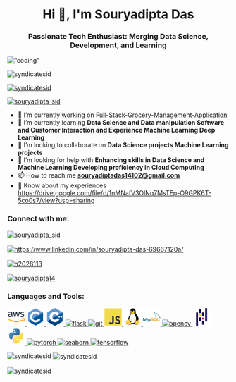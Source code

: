 <h1 align="center">Hi 👋, I'm Souryadipta Das</h1>

<h3 align="center">Passionate Tech Enthusiast: Merging Data Science, Development, and Learning</h3>

<img align=”right” alt=”coding” width=”400” src=”[https://media.giphy.com/media/v1.Y2lkPTc5MGI3NjExd2l4NGpydjFhZHRrcmN1MzhvaDJ0ZjR4a2JhdDczdmx2bXRmYm9yaSZlcD12MV9pbnRlcm5hbF9naWZfYnlfaWQmY3Q9Zw/qgQUggAC3Pfv687qPC/giphy.gif](https://i.giphy.com/qgQUggAC3Pfv687qPC.webp)”>

<p align="left"> <img src="https://komarev.com/ghpvc/?username=syndicatesid&label=Profile%20views&color=0e75b6&style=flat" alt="syndicatesid" /> </p>

<p align="left"> <a href="https://github.com/ryo-ma/github-profile-trophy"><img src="https://github-profile-trophy.vercel.app/?username=syndicatesid" alt="syndicatesid" /></a> </p>

<p align="left"> <a href="https://twitter.com/souryadipta_sid" target="blank"><img src="https://img.shields.io/twitter/follow/souryadipta_sid?logo=twitter&style=for-the-badge" alt="souryadipta_sid" /></a> </p>

- 🔭 I’m currently working on [Full-Stack-Grocery-Management-Application](https://github.com/SyndicateSiD/Full-Stack-Grocery-Management-Application.git)
- 🌱 I’m currently learning **Data Science and Data manipulation Software and Customer Interaction and Experience Machine Learning Deep Learning**
- 👯 I’m looking to collaborate on **Data Science projects Machine Learning projects**
- 🤝 I’m looking for help with **Enhancing skills in Data Science and Machine Learning Developing proficiency in Cloud Computing**
- 📫 How to reach me **souryadiptadas14102@gmail.com**
- 📄 Know about my experiences https://drive.google.com/file/d/1nMNafV3OlNq7MsTEp-O9GPK6T-5co0s7/view?usp=sharing

<h3 align="left">Connect with me:</h3>

<p align="left">

<a href="https://twitter.com/souryadipta_sid" target="blank"><img align="center" src="https://raw.githubusercontent.com/rahuldkjain/github-profile-readme-generator/master/src/images/icons/Social/twitter.svg" alt="souryadipta_sid" height="30" width="40" /></a>

<a href="https://linkedin.com/in/https://www.linkedin.com/in/souryadipta-das-69667120a/" target="blank"><img align="center" src="https://raw.githubusercontent.com/rahuldkjain/github-profile-readme-generator/master/src/images/icons/Social/linked-in-alt.svg" alt="https://www.linkedin.com/in/souryadipta-das-69667120a/" height="30" width="40" /></a>

<a href="https://www.hackerrank.com/h2028113" target="blank"><img align="center" src="https://raw.githubusercontent.com/rahuldkjain/github-profile-readme-generator/master/src/images/icons/Social/hackerrank.svg" alt="h2028113" height="30" width="40" /></a>

<a href="https://www.leetcode.com/souryadipta14" target="blank"><img align="center" src="https://raw.githubusercontent.com/rahuldkjain/github-profile-readme-generator/master/src/images/icons/Social/leet-code.svg" alt="souryadipta14" height="30" width="40" /></a>

</p>

<h3 align="left">Languages and Tools:</h3>

<p align="left"> <a href="https://aws.amazon.com" target="_blank" rel="noreferrer"> <img src="https://raw.githubusercontent.com/devicons/devicon/master/icons/amazonwebservices/amazonwebservices-original-wordmark.svg" alt="aws" width="40" height="40"/> </a> <a href="https://www.cprogramming.com/" target="_blank" rel="noreferrer"> <img src="https://raw.githubusercontent.com/devicons/devicon/master/icons/c/c-original.svg" alt="c" width="40" height="40"/> </a> <a href="https://www.w3schools.com/cpp/" target="_blank" rel="noreferrer"> <img src="https://raw.githubusercontent.com/devicons/devicon/master/icons/cplusplus/cplusplus-original.svg" alt="cplusplus" width="40" height="40"/> </a> <a href="https://flask.palletsprojects.com/" target="_blank" rel="noreferrer"> <img src="https://www.vectorlogo.zone/logos/pocoo_flask/pocoo_flask-icon.svg" alt="flask" width="40" height="40"/> </a> <a href="https://git-scm.com/" target="_blank" rel="noreferrer"> <img src="https://www.vectorlogo.zone/logos/git-scm/git-scm-icon.svg" alt="git" width="40" height="40"/> </a> <a href="https://developer.mozilla.org/en-US/docs/Web/JavaScript" target="_blank" rel="noreferrer"> <img src="https://raw.githubusercontent.com/devicons/devicon/master/icons/javascript/javascript-original.svg" alt="javascript" width="40" height="40"/> </a> <a href="https://www.linux.org/" target="_blank" rel="noreferrer"> <img src="https://raw.githubusercontent.com/devicons/devicon/master/icons/linux/linux-original.svg" alt="linux" width="40" height="40"/> </a> <a href="https://www.mysql.com/" target="_blank" rel="noreferrer"> <img src="https://raw.githubusercontent.com/devicons/devicon/master/icons/mysql/mysql-original-wordmark.svg" alt="mysql" width="40" height="40"/> </a> <a href="https://opencv.org/" target="_blank" rel="noreferrer"> <img src="https://www.vectorlogo.zone/logos/opencv/opencv-icon.svg" alt="opencv" width="40" height="40"/> </a> <a href="https://pandas.pydata.org/" target="_blank" rel="noreferrer"> <img src="https://raw.githubusercontent.com/devicons/devicon/2ae2a900d2f041da66e950e4d48052658d850630/icons/pandas/pandas-original.svg" alt="pandas" width="40" height="40"/> </a> <a href="https://www.python.org" target="_blank" rel="noreferrer"> <img src="https://raw.githubusercontent.com/devicons/devicon/master/icons/python/python-original.svg" alt="python" width="40" height="40"/> </a> <a href="https://pytorch.org/" target="_blank" rel="noreferrer"> <img src="https://www.vectorlogo.zone/logos/pytorch/pytorch-icon.svg" alt="pytorch" width="40" height="40"/> </a> <a href="https://seaborn.pydata.org/" target="_blank" rel="noreferrer"> <img src="https://seaborn.pydata.org/_images/logo-mark-lightbg.svg" alt="seaborn" width="40" height="40"/> </a> <a href="https://www.tensorflow.org" target="_blank" rel="noreferrer"> <img src="https://www.vectorlogo.zone/logos/tensorflow/tensorflow-icon.svg" alt="tensorflow" width="40" height="40"/> </a> </p>

<p><img align="left" src="https://github-readme-stats.vercel.app/api/top-langs?username=syndicatesid&show_icons=true&locale=en&layout=compact" alt="syndicatesid" /></p>

<p>&nbsp;<img align="center" src="https://github-readme-stats.vercel.app/api?username=syndicatesid&show_icons=true&locale=en" alt="syndicatesid" /></p>

<p><img align="center" src="https://github-readme-streak-stats.herokuapp.com/?user=syndicatesid&" alt="syndicatesid" /></p>
